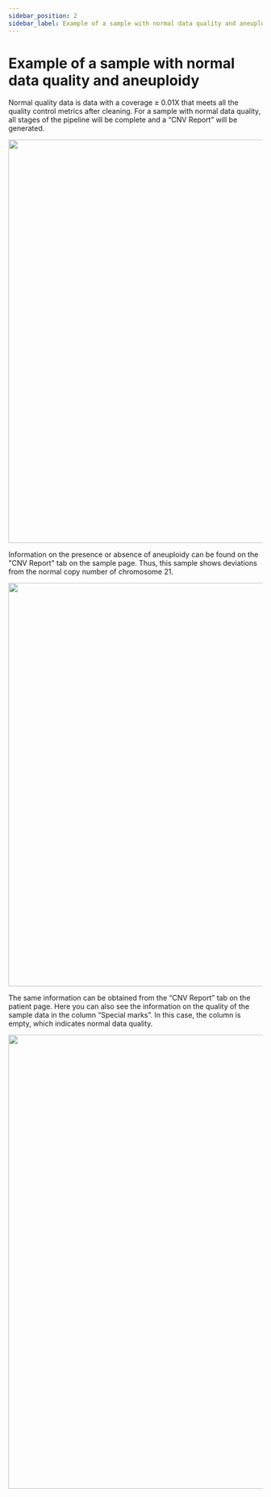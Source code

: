 ```yaml
---
sidebar_position: 2
sidebar_label: Example of a sample with normal data quality and aneuploidy
---
```


# Example of a sample with normal data quality and aneuploidy

Normal quality data is data with a coverage ≥ 0.01X that meets all the quality control metrics after cleaning. For a sample with normal data quality, all stages of the pipeline will be complete and a “CNV Report” will be generated.

<p align="center">
<img src={'../img/eng/41-main-page-normal-data-quality.png'} width="800"/>
</p>

Information on the presence or absence of aneuploidy can be found on the "CNV Report" tab on the sample page. Thus, this sample shows deviations from the normal copy number of chromosome 21.

<p align="center">
<img src={'../img/eng/42-cnv-report-normal-data-quality-chr21.png'} width="800"/>
</p>

The same information can be obtained from the “CNV Report” tab on the patient page. Here you can also see the information on the quality of the sample data in the column “Special marks”. In this case, the column is empty, which indicates normal data quality.

<p align="center">
<img src={'../img/eng/43-patient-cnv-report-normal-data-quality-chr21.png'} width="900"/>
</p>

